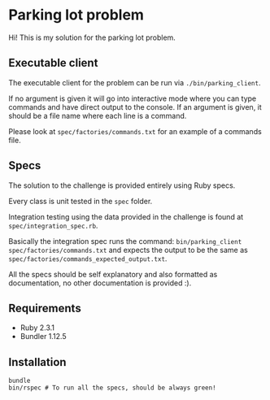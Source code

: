 Parking lot problem
===================

Hi! This is my solution for the parking lot problem.

Executable client
-----------------

The executable client for the problem can be run via `./bin/parking_client`.

If no argument is given it will go into interactive mode where you can type commands and have direct output to the console.
If an argument is given, it should be a file name where each line is a command.

Please look at `spec/factories/commands.txt` for an example of a commands file.

Specs
-----

The solution to the challenge is provided entirely using Ruby specs.

Every class is unit tested in the `spec` folder.

Integration testing using the data provided in the challenge is found at `spec/integration_spec.rb`.

Basically the integration spec runs the command: `bin/parking_client spec/factories/commands.txt` and expects the output to be the same as `spec/factories/commands_expected_output.txt`.

All the specs should be self explanatory and also formatted as documentation, no other documentation is provided :).

Requirements
------------

* Ruby 2.3.1
* Bundler 1.12.5

Installation
------------

    bundle
    bin/rspec # To run all the specs, should be always green!

